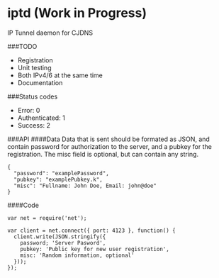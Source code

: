 # iptd (Work in Progress)
IP Tunnel daemon for CJDNS

###TODO
* Registration
* Unit testing
* Both IPv4/6 at the same time
* Documentation

###Status codes
* Error: 0
* Authenticated: 1
* Success: 2

###API
####Data
Data that is sent should be formated as JSON, and contain password for authorization to the server, and a pubkey for the registration. The misc field is optional, but can contain any string.
```
{
  "password": "examplePassword",
  "pubkey": "examplePubkey.k",
  "misc": "Fullname: John Doe, Email: john@doe"
}
```

####Code
```
var net = require('net');

var client = net.connect({ port: 4123 }, function() {
  client.write(JSON.stringify({
    password; 'Server Pasword',
    pubkey: 'Public key for new user registration',
    misc: 'Random information, optional'
  }));
});
```
